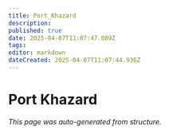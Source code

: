 ```yaml
---
title: Port_Khazard
description: 
published: true
date: 2025-04-07T11:07:47.089Z
tags: 
editor: markdown
dateCreated: 2025-04-07T11:07:44.936Z
---
```


# Port Khazard

*This page was auto-generated from structure.*